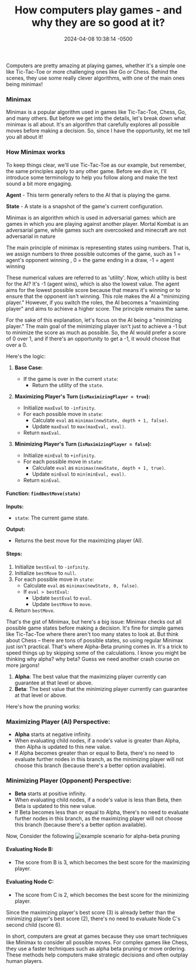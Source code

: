 ﻿---
title: "How computers play games - and why they are so good at it?"
date: 2024-04-08 10:38:14 -0500
categories: [AI, minimax]
tags: [minimax, ai, alphabetapruning]     # TAG names should always be lowercase
---




Computers are pretty amazing at playing games, whether it's a simple one like Tic-Tac-Toe or more challenging ones like Go or Chess. Behind the scenes, they use some really clever algorithms, with one of the main ones being minimax!

### Minimax
Minimax is a popular algorithm used in games like Tic-Tac-Toe, Chess, Go, and many others. But before we get into the details, let's break down what minimax is all about. It's an algorithm that carefully explores all possible moves before making a decision. So, since I have the opportunity, let me tell you all about it!

### How Minimax works
To keep things clear, we'll use Tic-Tac-Toe as our example, but remember, the same principles apply to any other game. Before we dive in, I'll introduce some terminology to help you follow along and make the text sound a bit more engaging.

**Agent** - This term generally refers to the AI that is playing the game.

**State** - A state is a snapshot of the game's current configuration. 

Minimax is an algorithm which is used in adversarial games: which are games in which you are playing against another player. Mortal Kombat is an adversarial game, while games such are overcooked and minecraft are not adversarial in nature

The main principle of minimax is representing states using numbers. That is, we assign numbers to three possible outcomes of the game, such as
1 = agent's opponent winning , 
0 = the game ending in a draw, 
-1 = agent winning

These numerical values are referred to as 'utility'. Now, which utility is best for the AI? It's -1 (agent wins), which is also the lowest value. The agent aims for the lowest possible score because that means it's winning or to ensure that the opponent isn't winning. This role makes the AI a "minimizing player." However, if you switch the roles, the AI becomes a "maximizing player" and aims to achieve a higher score. The principle remains the same.

For the sake of this explanation, let's focus on the AI being a "minimizing player." The main goal of the minimizing player isn't just to achieve a -1 but to minimize the score as much as possible. So, the AI would prefer a score of 0 over 1, and if there's an opportunity to get a -1, it would choose that over a 0.

Here's the logic:
1.  **Base Case:**
    
    -   If the game is over in the current `state`:
        -   Return the utility of the `state`.
2.  **Maximizing Player's Turn (`isMaximizingPlayer = true`):**
    
    -   Initialize `maxEval` to `-infinity`.
    -   For each possible move in `state`:
        -   Calculate `eval` as `minimax(newState, depth + 1, false)`.
        -   Update `maxEval` to `max(maxEval, eval)`.
    -   Return `maxEval`.
3.  **Minimizing Player's Turn (`isMaximizingPlayer = false`):**
    
    -   Initialize `minEval` to `+infinity`.
    -   For each possible move in `state`:
        -   Calculate `eval` as `minimax(newState, depth + 1, true)`.
        -   Update `minEval` to `min(minEval, eval)`.
    -   Return `minEval`.

#### Function: `findBestMove(state)`

**Inputs:**

-   `state`: The current game state.

**Output:**

-   Returns the best move for the maximizing player (AI).

#### Steps:

1.  Initialize `bestEval` to `-infinity`.
2.  Initialize `bestMove` to `null`.
3.  For each possible move in `state`:
    -   Calculate `eval` as `minimax(newState, 0, false)`.
    -   If `eval > bestEval`:
        -   Update `bestEval` to `eval`.
        -   Update `bestMove` to `move`.
4.  Return `bestMove`.

That's the gist of Minimax, but here's a big issue: Minimax checks out all possible game states before making a decision. It's fine for simple games like Tic-Tac-Toe where there aren't too many states to look at. But think about Chess – there are tons of possible states, so using regular Minimax just isn't practical. That's where Alpha-Beta pruning comes in. It's a trick to speed things up by skipping some of the calculations. I know you might be thinking why alpha? why beta? Guess we need another crash course on more jargons!

1.  **Alpha**: The best value that the maximizing player currently can guarantee at that level or above.
2.  **Beta**: The best value that the minimizing player currently can guarantee at that level or above.

Here's how the pruning works:

### Maximizing Player (AI) Perspective:

-   **Alpha** starts at negative infinity.
-   When evaluating child nodes, if a node's value is greater than Alpha, then Alpha is updated to this new value.
-   If Alpha becomes greater than or equal to Beta, there's no need to evaluate further nodes in this branch, as the minimizing player will not choose this branch (because there's a better option available).

### Minimizing Player (Opponent) Perspective:

-   **Beta** starts at positive infinity.
-   When evaluating child nodes, if a node's value is less than Beta, then Beta is updated to this new value.
-   If Beta becomes less than or equal to Alpha, there's no need to evaluate further nodes in this branch, as the maximizing player will not choose this branch (because there's a better option available).

Now, Consider the following
![example scenario for alpha-beta pruning](https://lh3.googleusercontent.com/pw/AP1GczOs-4sQ9nbfJn9agnigjqiwMTNH0Oy2_7Y4AqMPi7kQ4v2uldIYi6FoyygTQBCZhYYsOd1JI9Vngs4svp52xRrOV6DhLlv6ELa00bMNJ24rL1q7GC4fiSjHZR-zsk6f5w3yvYOhS-a7EbTHgBqfHfUthlSSZLa75Jinsas4ho-7C_szh0jSP7w63Gv3LcDd568__40FCaGfIKVwjA_KjtWPYtxnCd5p8zrOB_6NO3pVzWl8AtCc0ri1viT5XXGdV3r5u5JmQ34037UlKEuv65JbKNEOgp-h3zkrHgxNFmW4vDXAEkYHYpWTi5FHIvGDGZWlgG2SlGWKSKIsyqm6D1wgfw0CC22n_4533VVxMFg6ELmH1fVW35nQ3MWgpPCn2AOh1oN-vLWTuKn_uBckm6WhAtIXKIu5XeG5UrEUwCAUMh4dE6LsF90612Ks5KEBdWd5HhXDQpqG25C1ueRL_o8pHglHHtsjH8tQFeGVk9xK54UGEFSca0ysumM1gHSt7yNqTBPLHCVGq2O85v7qgjKrlQTFUnd1weqTRM-AIqz8mNrrSfBHRaTbNOpGHeIJM0CTzg5n43TJa8CANLUDuuMWQfXRScfyXJKvsqbQIPLWI9qMhhRh-I6SKZ1jXYxTNA_qp5Rd-QVOFhOSrEGRRRI-NBV2ZzchMpu5UZtb5m7nVvjmUuiaY_Kv1xQbOc06v3spdPhoNAocE7s0k0LWJzNL2BZvMSxEpk2BEdxRJ-5-w3bVSrUtVrVQaTs1iwQqGJDltZnD8D6A0tWlBHQfBsh15Ak2KD10b2Rw8R4ktnH8B5tmw-9myuWKqYjouTKwgC6a65Bxxs4JLQ8JUETEJeS1z2cNZjBHyVME_UhUpXJYS9FPa_44mlz1orBRO1WT-QVZAi3qvP3cVIVE2rljvrmlmqa6omAKA3_6FwD8IYfazop5r68sBR_Hkz_j=w603-h418-s-no-gm?authuser=1)

#### Evaluating Node B:

-   The score from B is 3, which becomes the best score for the maximizing player.

#### Evaluating Node C:

-   The score from C is 2, which becomes the best score for the minimizing player.

Since the maximizing player's best score (3) is already better than the minimizing player's best score (2), there's no need to evaluate Node C's second child (score 6).

In short, computers are great at games because they use smart techniques like Minimax to consider all possible moves. For complex games like Chess, they use a faster techniques such as alpha beta pruning or move ordering. These methods help computers make strategic decisions and often outplay human players.
